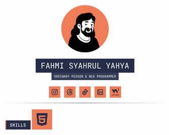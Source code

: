 <div align="center">
  <img src="profile.png" width="150" height="150">
  <br>
  <br>
  <img src="images/label-name.png" width="312">
  <br>
  <br>
  <a href="https://www.instagram.com/code.with.fahmi/"><img src="images/instagran.svg" width="36"></a>
  &nbsp;
  <a href="https://www.threads.net/@code.with.fahmi"><img src="images/threads.svg" width="36"></a>
  &nbsp;
  <a href="https://www.tiktok.com/@code.with.fahmi"><img src="images/tiktok.svg" width="36"></a>
  &nbsp;
  <a href="https://www.linkedin.com/in/fahmi-syahrul-yahya"><img src="images/linkedin.svg" width="36" /></a>
  &nbsp;
  <a href=""><img src="images/w3profile.svg" width="36" /></a>
  <img src="images/border.svg">
</div>
<br>
<img src="images/label-skills.svg" width="80">

<img src="images/HTML.svg" width="64">